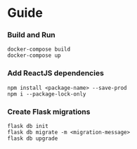 # Guide

### Build and Run
```
docker-compose build
docker-compose up
```

### Add ReactJS dependencies
```
npm install <package-name> --save-prod
npm i --package-lock-only
```

### Create Flask migrations
```
flask db init
flask db migrate -m <migration-message>
flask db upgrade
```